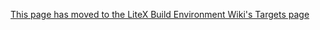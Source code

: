 [This page has moved to the LiteX Build Environment Wiki's Targets page](https://github.com/timvideos/litex-buildenv/wiki/Targets)
